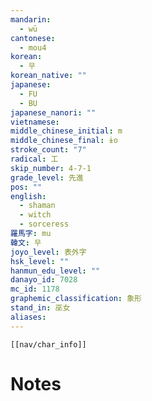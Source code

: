 ```yaml
---
mandarin:
  - wū
cantonese:
  - mou4
korean:
  - 무
korean_native: ""
japanese:
  - FU
  - BU
japanese_nanori: ""
vietnamese:
middle_chinese_initial: m
middle_chinese_final: ɨo
stroke_count: "7"
radical: 工
skip_number: 4-7-1
grade_level: 先進
pos: ""
english:
  - shaman
  - witch
  - sorceress
羅馬字: mu
韓文: 무
joyo_level: 表外字
hsk_level: ""
hanmun_edu_level: ""
danayo_id: 7028
mc_id: 1178
graphemic_classification: 象形
stand_in: 巫女
aliases:
---
```

```meta-bind-embed
[[nav/char_info]]
```

# Notes
